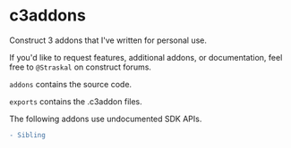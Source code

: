 # c3addons

Construct 3 addons that I've written for personal use.

If you'd like to request features, additional addons, or documentation, feel free to `@Straskal` on construct forums.

`addons` contains the source code.

`exports` contains the .c3addon files.

The following addons use undocumented SDK APIs.
```diff
- Sibling
```
